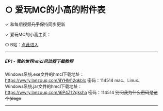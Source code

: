 # ○ 爱玩MC的小高的附件表

✓ 和每期视频<del>几乎</del>保持同步更新

✓ 爱玩MC的小高主页：

○ B站：[点此进入](https://space.bilibili.com/1961400019)

<HR>

##### **EP1 - 我的世界hmcl启动器下载教程**
Windows系统.exe文件的hmcl下载地址：https://wwry.lanzouq.com/iIYHM12qkblc
            密码：114514
 mac、Linux、Windows系统.jar文件的hmcl下载地址：https://wwry.lanzouq.com/i6P4Z12qksha
            密码：114514
 <del>别问我为什么密码是这个(doge </del>

<HR>

